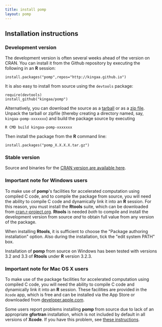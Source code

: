 ```yaml
---
title: install pomp
layout: pomp
---
```


## Installation instructions

### Development version

The development version is often several weeks ahead of the version on CRAN.
You can install it from the Github repository by executing the following in an **R** session:

```
install.packages("pomp",repos="http://kingaa.github.io")
```

It is also easy to install from source using the <code>devtools</code> package:

```
require(devtools)
install_github("kingaa/pomp")
```

Alternatively, you can download the source as a [tarball](http://github.com/kingaa/pomp/tarball/master)
or as a [zip file](http://github.com/kingaa/pomp/zipball/master).
Unpack the tarball or zipfile (thereby creating a directory named, say, `kingaa-pomp-xxxxxxx`) and build the package source by executing

```
R CMD build kingaa-pomp-xxxxxxx
```

Then install the package from the **R** command line:

```
install.packages("pomp_X.X.X.X.tar.gz")
```

### Stable version

Source and binaries for the [CRAN version are available here](http://cran.r-project.org/package=pomp).


### Important note for Windows users

To make use of **pomp**'s facilities for accelerated computation using compiled C code, and to compile the package from source, you will need the ability to compile C code and dynamically link it into an **R** session.
For this reason, you must install the **Rtools** suite, which can be downloaded from [cran.r-project.org](http://cran.r-project.org/bin/windows/Rtools).
**Rtools** is needed *both* to compile and install the development version from source *and* to obtain full value from any version of the package.

When installing **Rtools**, it is sufficient to choose the "Package authoring installation" option.
Also during the installation, tick the "edit system PATH" box.

Installation of **pomp** from source on Windows has been tested with versions 3.2 and 3.3 of **Rtools** under **R** version 3.2.3.

### Important note for Mac OS X users

To make use of the package facilities for accelerated computation using compiled C code, you will need the ability to compile C code and dynamically link it into an **R** session.
These facilities are provided in the <code>Xcode</code> app, which is free and can be installed via the App Store or downloaded from [developer.apple.com](https://developer.apple.com/xcode/downloads/).

Some users report problems installing **pomp** from source due to lack of an appropriate **gfortran** installation, which is not included by default in all versions of **Xcode**.
If you have this problem, see [these instructions](http://kingaa.github.io/mac-fortran.html).
